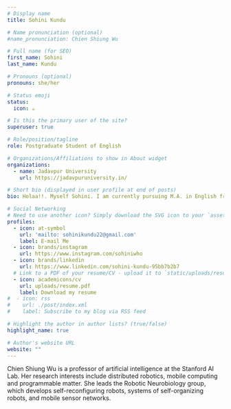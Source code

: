 ```yaml
---
# Display name
title: Sohini Kundu

# Name pronunciation (optional)
#name_pronunciation: Chien Shiung Wu

# Full name (for SEO)
first_name: Sohini
last_name: Kundu

# Pronouns (optional)
pronouns: she/her

# Status emoji
status:
  icon: ☕️

# Is this the primary user of the site?
superuser: true

# Role/position/tagline
role: Postgraduate Student of English

# Organizations/Affiliations to show in About widget
organizations:
  - name: Jadavpur University
    url: https://jadavpuruniversity.in/

# Short bio (displayed in user profile at end of posts)
bio: Holaa!!. Myself Sohini. I am currently pursuing M.A. in English from Jadavpur University, Kolkata. 

# Social Networking
# Need to use another icon? Simply download the SVG icon to your `assets/media/icons/` folder.
profiles:
  - icon: at-symbol
    url: 'mailto: sohinikundu22@gmail.com'
    label: E-mail Me
  - icon: brands/instagram
    url: https://www.instagram.com/sohiniwho
  - icon: brands/linkedin
    url: https://www.linkedin.com/sohini-kundu-95bb7b2b7
  # Link to a PDF of your resume/CV - upload it to `static/uploads/resume.pdf`
  - icon: academicons/cv
    url: uploads/resume.pdf
    label: Download my resume
#  - icon: rss
#    url: ./post/index.xml
#    label: Subscribe to my blog via RSS feed

# Highlight the author in author lists? (true/false)
highlight_name: true

# Author's website URL
website: ""
---
```


Chien Shiung Wu is a professor of artificial intelligence at the Stanford AI Lab. Her research interests include
distributed robotics, mobile computing and programmable matter. She leads the Robotic Neurobiology group, which develops
self-reconfiguring robots, systems of self-organizing robots, and mobile sensor networks.
